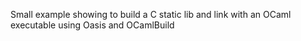 Small example showing to build a C static lib and link with an OCaml
executable using Oasis and OCamlBuild

